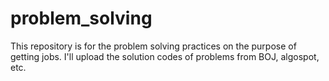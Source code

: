 # problem_solving

This repository is for the problem solving practices on the purpose of getting jobs. 
I'll upload the solution codes of problems from BOJ, algospot, etc.
